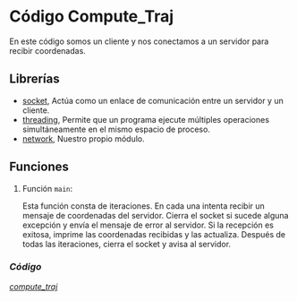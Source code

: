 # Código Compute_Traj

En este código somos un cliente y nos conectamos a un servidor para recibir coordenadas.



## Librerías

*   [socket](../librerias/Librería_Socket.md), Actúa como un enlace de comunicación entre un servidor y un cliente.
*   [threading](../librerias/Librería_Thread.md), Permite que un programa ejecute múltiples operaciones simultáneamente en el mismo espacio de proceso.
*   [network](../../../network/exceptions.py), Nuestro propio módulo.



## Funciones

1.  Función `main`:

    Esta función consta de iteraciones. En cada una intenta recibir un mensaje de coordenadas del servidor. Cierra el socket si sucede alguna excepción y envía el mensaje de error al servidor. Si la recepción es exitosa, imprime las coordenadas recibidas y las actualiza. Después de todas las iteraciones, cierra el socket y avisa al servidor.



### *Código*

[*compute_traj*](../../../server/comp_threads/compute_traj.py)
